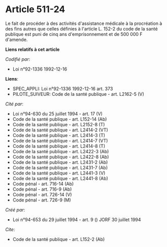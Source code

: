# Article 511-24

Le fait de procéder à des activités d'assistance médicale à la procréation à des fins autres que celles définies à l'article
L. 152-2 du code de la santé publique est puni de cinq ans d'emprisonnement et de 500 000 F d'amende.

**Liens relatifs à cet article**

_Codifié par_:

  - Loi n°92-1336 1992-12-16

**Liens**:

  - SPEC_APPLI: Loi n°92-1336 1992-12-16 art. 373
  - PILOTE_SUIVEUR: Code de la santé publique - art. L2162-5 (V)

_Cité par_:

  - Loi n°94-630 du 25 juillet 1994 - art. 17 (V)
  - Code de la santé publique - art. L152-14 (Ab)
  - Code de la santé publique - art. L2152-8 (T)
  - Code de la santé publique - art. L2414-2 (VT)
  - Code de la santé publique - art. L2414-3 (T)
  - Code de la santé publique - art. L2414-7 (VT)
  - Code de la santé publique - art. L2414-8 (T)
  - Code de la santé publique - art. L2422-3 (Ab)
  - Code de la santé publique - art. L2422-8 (Ab)
  - Code de la santé publique - art. L2431-2 (Ab)
  - Code de la santé publique - art. L2431-7 (Ab)
  - Code de la santé publique - art. L2441-3 (V)
  - Code de la santé publique - art. L2441-8 (Ab)
  - Code pénal - art. 716-14 (Ab)
  - Code pénal - art. 716-9 (Ab)
  - Code pénal - art. 726-14 (V)
  - Code pénal - art. 726-9 (M)

_Créé par_:

  - Loi n°94-653 du 29 juillet 1994 - art. 9 () JORF 30 juillet 1994

_Cite_:

  - Code de la santé publique - art. L152-2 (Ab)
